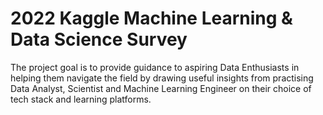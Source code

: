 # 2022 Kaggle Machine Learning & Data Science Survey
The project goal is to provide guidance to aspiring Data Enthusiasts in helping them navigate the field by drawing useful insights from practising Data Analyst, Scientist and Machine Learning Engineer on their choice of tech stack and learning platforms.
